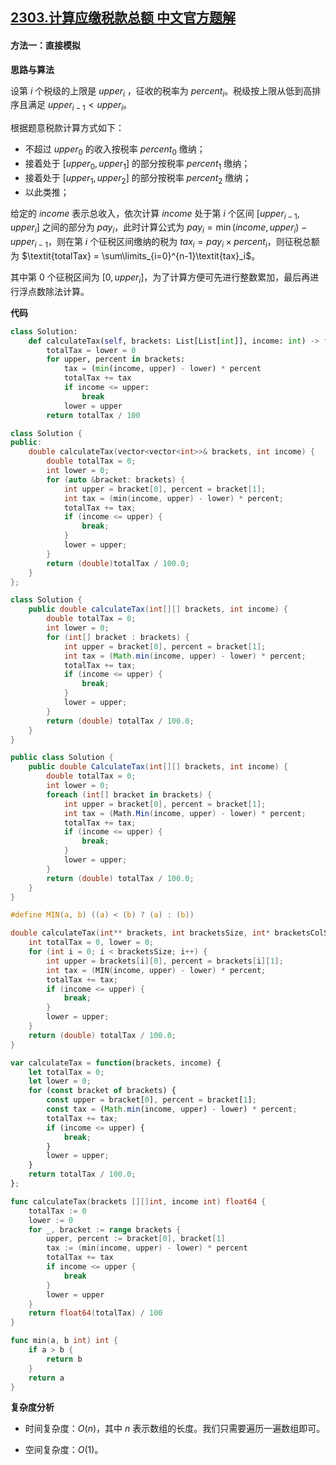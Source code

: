 ## [2303.计算应缴税款总额 中文官方题解](https://leetcode.cn/problems/calculate-amount-paid-in-taxes/solutions/100000/ji-suan-ying-jiao-shui-kuan-zong-e-by-le-jv5s)
#### 方法一：直接模拟

**思路与算法**

设第 $i$ 个税级的上限是 $\textit{upper}_i$ ，征收的税率为 $\textit{percent}_i$。税级按上限从低到高排序且满足 $\textit{upper}_{i-1} < \textit{upper}_i$。

根据题意税款计算方式如下：
+ 不超过 $\textit{upper}_0$ 的收入按税率 $\textit{percent}_0$ 缴纳；
+ 接着处于 $[\textit{upper}_0,\textit{upper}_1]$ 的部分按税率 $\textit{percent}_1$ 缴纳；
+ 接着处于 $[\textit{upper}_1,\textit{upper}_2]$ 的部分按税率 $\textit{percent}_2$ 缴纳；
+ 以此类推；
  
给定的 $\textit{income}$ 表示总收入，依次计算 $\textit{income}$ 处于第 $i$ 个区间 $[\textit{upper}_{i-1},\textit{upper}_i]$ 之间的部分为 $\textit{pay}_i$，此时计算公式为 $\textit{pay}_i = \min(\textit{income},\textit{upper}_i) - \textit{upper}_{i-1}$，则在第 $i$ 个征税区间缴纳的税为 $\textit{tax}_i = \textit{pay}_i \times \textit{percent}_i$，则征税总额为 $\textit{totalTax} = \sum\limits_{i=0}^{n-1}\textit{tax}_i$。

其中第 $0$ 个征税区间为 $[0,\textit{upper}_i]$，为了计算方便可先进行整数累加，最后再进行浮点数除法计算。

**代码**

```Python [sol1-Python3]
class Solution:
    def calculateTax(self, brackets: List[List[int]], income: int) -> float:
        totalTax = lower = 0
        for upper, percent in brackets:
            tax = (min(income, upper) - lower) * percent
            totalTax += tax
            if income <= upper:
                break
            lower = upper
        return totalTax / 100
```

```C++ [sol1-C++]
class Solution {
public:
    double calculateTax(vector<vector<int>>& brackets, int income) {
        double totalTax = 0;
        int lower = 0;
        for (auto &bracket: brackets) {
            int upper = bracket[0], percent = bracket[1];
            int tax = (min(income, upper) - lower) * percent;
            totalTax += tax;
            if (income <= upper) {
                break;
            }
            lower = upper;
        }
        return (double)totalTax / 100.0;
    }
};
```

```Java [sol1-Java]
class Solution {
    public double calculateTax(int[][] brackets, int income) {
        double totalTax = 0;
        int lower = 0;
        for (int[] bracket : brackets) {
            int upper = bracket[0], percent = bracket[1];
            int tax = (Math.min(income, upper) - lower) * percent;
            totalTax += tax;
            if (income <= upper) {
                break;
            }
            lower = upper;
        }
        return (double) totalTax / 100.0;
    }
}
```

```C# [sol1-C#]
public class Solution {
    public double CalculateTax(int[][] brackets, int income) {
        double totalTax = 0;
        int lower = 0;
        foreach (int[] bracket in brackets) {
            int upper = bracket[0], percent = bracket[1];
            int tax = (Math.Min(income, upper) - lower) * percent;
            totalTax += tax;
            if (income <= upper) {
                break;
            }
            lower = upper;
        }
        return (double) totalTax / 100.0;
    }
}
```

```C [sol1-C]
#define MIN(a, b) ((a) < (b) ? (a) : (b))

double calculateTax(int** brackets, int bracketsSize, int* bracketsColSize, int income) {
    int totalTax = 0, lower = 0;
    for (int i = 0; i < bracketsSize; i++) {
        int upper = brackets[i][0], percent = brackets[i][1];
        int tax = (MIN(income, upper) - lower) * percent;
        totalTax += tax;
        if (income <= upper) {
            break;
        }
        lower = upper;
    }
    return (double) totalTax / 100.0;
}
```

```JavaScript [sol1-JavaScript]
var calculateTax = function(brackets, income) {
    let totalTax = 0;
    let lower = 0;
    for (const bracket of brackets) {
        const upper = bracket[0], percent = bracket[1];
        const tax = (Math.min(income, upper) - lower) * percent;
        totalTax += tax;
        if (income <= upper) {
            break;
        }
        lower = upper;
    }
    return totalTax / 100.0;
};
```

```go [sol1-Golang]
func calculateTax(brackets [][]int, income int) float64 {
    totalTax := 0
    lower := 0
    for _, bracket := range brackets {
        upper, percent := bracket[0], bracket[1]
        tax := (min(income, upper) - lower) * percent
        totalTax += tax
        if income <= upper {
            break
        }
        lower = upper
    }
    return float64(totalTax) / 100
}

func min(a, b int) int {
    if a > b {
        return b
    }
    return a
}
```

**复杂度分析**

- 时间复杂度：$O(n)$，其中 $n$ 表示数组的长度。我们只需要遍历一遍数组即可。

- 空间复杂度：$O(1)$。